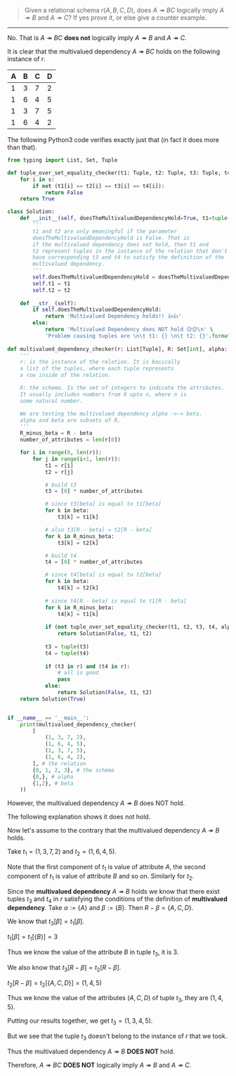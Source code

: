 > Given a relational schema $r(A,B,C,D)$, does $A \twoheadrightarrow BC$ logically 
> imply $A \twoheadrightarrow B$ and $A \twoheadrightarrow C$? If yes prove it, 
> or else give a counter example.

--------------------------------

No. That is $A \twoheadrightarrow BC$ **does not** logically 
imply $A \twoheadrightarrow B$ and $A \twoheadrightarrow C$.


It is clear that the multivalued dependency $A \twoheadrightarrow BC$
holds on the following instance of $r$. 

A|B|C|D
-|-|-|-
1|3|7|2
1|6|4|5
1|3|7|5
1|6|4|2

The following Python3 code verifies exactly just that (in fact it does more than that).
```python
from typing import List, Set, Tuple

def tuple_over_set_equality_checker(t1: Tuple, t2: Tuple, t3: Tuple, t4: Tuple, s: Set[int]) -> bool:
    for i in s:
        if not (t1[i] == t2[i] == t3[i] == t4[i]):
            return False
    return True

class Solution: 
    def __init__(self, doesTheMultivaluedDependencyHold=True, t1=tuple(), t2=tuple()): 
        '''
        t1 and t2 are only meaningful if the parameter 
        doesTheMultivaluedDependencyHold is False. That is 
        if the multivalued dependency does not hold, then t1 and 
        t2 represent tuples in the instance of the relation that don't 
        have corresponding t3 and t4 to satisfy the definition of the 
        multivalued dependency.  
        '''
        self.doesTheMultivaluedDependencyHold = doesTheMultivaluedDependencyHold
        self.t1 = t1
        self.t2 = t2
    
    def __str__(self): 
        if self.doesTheMultivaluedDependencyHold: 
            return 'Multivalued Dependency holds!! 👍👍'
        else: 
            return 'Multivalued Dependency does NOT hold 😥😔\n' \
            'Problem causing tuples are \n\t t1: {} \n\t t2: {}'.format(self.t1, self.t2)
        
def multivalued_dependency_checker(r: List[Tuple], R: Set[int], alpha: Set[int], beta: Set[int]) -> bool:
    '''
    r: is the instance of the relation. It is basically 
    a list of the tuples, where each tuple represents 
    a row inside of the relation. 

    R: the schema. Is the set of integers to indicate the attributes. 
    It usually includes numbers from 0 upto n, where n is 
    some natural number.

    We are testing the multivalued dependency alpha ->-> beta.
    alpha and beta are subsets of R. 
    '''
    R_minus_beta = R - beta
    number_of_attributes = len(r[0])

    for i in range(0, len(r)):
        for j in range(i+1, len(r)):
            t1 = r[i]
            t2 = r[j]

            # build t3
            t3 = [0] * number_of_attributes

            # since t3[beta] is equal to t1[beta]
            for k in beta:
                t3[k] = t1[k]

            # also t3[R - beta] = t2[R - beta]
            for k in R_minus_beta:
                t3[k] = t2[k]

            # build t4
            t4 = [0] * number_of_attributes

            # since t4[beta] is equal to t2[beta]
            for k in beta:
                t4[k] = t2[k]
            
            # since t4[R - beta] is equal to t1[R - beta]
            for k in R_minus_beta:
                t4[k] = t1[k]
            
            if (not tuple_over_set_equality_checker(t1, t2, t3, t4, alpha)): 
                return Solution(False, t1, t2)
            
            t3 = tuple(t3)
            t4 = tuple(t4)
            
            if (t3 in r) and (t4 in r): 
                # all is good
                pass 
            else: 
                return Solution(False, t1, t2)
    return Solution(True)


if __name__ == '__main__':
    print(multivalued_dependency_checker(
        [
            (1, 3, 7, 2),
            (1, 6, 4, 5),
            (1, 3, 7, 5),
            (1, 6, 4, 2),
        ], # the relation
        {0, 1, 2, 3}, # the schema
        {0,}, # alpha
        {1,2}, # beta
    ))
```

However, the multivalued dependency $A \twoheadrightarrow B$ does NOT hold. 

The following explanation shows it does not hold. 

Now let's assume to the contrary that the multivalued dependency 
$A \twoheadrightarrow B$ holds. 

Take $t_1 = (1, 3, 7, 2)$ and $t_2 = (1, 6, 4, 5)$. 

Note that the first component of $t_1$ is value of attribute $A$, the second 
component of $t_1$ is value of attribute $B$ and so on. Similarly for $t_2$. 

Since the **multivalued dependency** $A \twoheadrightarrow B$ holds we know that 
there exist tuples $t_3$ and $t_4$ in $r$ satisfying the conditions of the definition 
of **multivalued dependency**. Take $\alpha := \{A\}$ and $\beta := \{B\}$. Then 
$R - \beta = \{A, C, D\}$.

We know that $t_3[\beta] = t_1[\beta]$. 

$t_1[\beta] = t_1[\{B\}] = 3$

Thus we know the value of the attribute $B$ in tuple $t_3$, it is $3$. 

We also know that $t_3[R - \beta] = t_2[R - \beta]$.

$t_2[R - \beta] = t_2[\{A, C, D\}] = (1, 4, 5)$

Thus we know the value of the attributes $(A,C,D)$ of tuple $t_3$, they are 
$(1, 4, 5)$. 

Putting our results together, we get $t_3 = (1, 3, 4, 5)$.

But we see that the tuple $t_3$ doesn't belong to the instance of $r$ that we took. 

Thus the multivalued dependency $A \twoheadrightarrow B$ **DOES NOT** hold.

Therefore, $A \twoheadrightarrow BC$ **DOES NOT** logically 
imply $A \twoheadrightarrow B$ and $A \twoheadrightarrow C$.